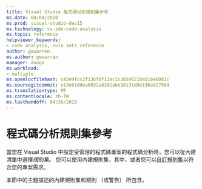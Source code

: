 ```yaml
---
title: Visual Studio 程式碼分析規則集參考
ms.date: 04/04/2018
ms.prod: visual-studio-dev15
ms.technology: vs-ide-code-analysis
ms.topic: reference
helpviewer_keywords:
- code analysis, rule sets reference
author: gewarren
ms.author: gewarren
manager: douge
ms.workload:
- multiple
ms.openlocfilehash: c42e9fcc2f136f6f13ac1c36598210a51b460d1c
ms.sourcegitcommit: e13e61ddea6032a8282abe16131d9e136a927984
ms.translationtype: MT
ms.contentlocale: zh-TW
ms.lasthandoff: 04/26/2018
---
```

# <a name="code-analysis-rule-set-reference"></a>程式碼分析規則集參考

當您在 Visual Studio 中設定受管理的程式碼專案的程式碼分析時，您可以從內建清單中選擇*規則集*。 您可以使用內建規則集，其中，或者您可以[自訂規則集](../code-quality/how-to-create-a-custom-rule-set.md)以符合您的專案需求。

本節中的主題描述的內建規則集和規則 （或警告） 所包含。